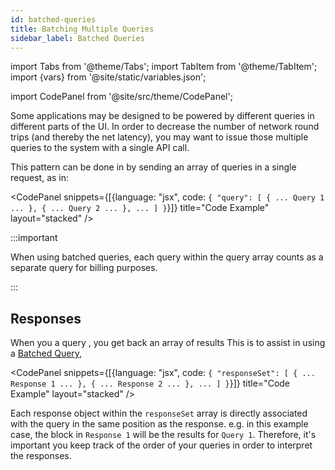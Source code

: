 ```yaml
---
id: batched-queries
title: Batching Multiple Queries
sidebar_label: Batched Queries
---
```


import Tabs from '@theme/Tabs';
import TabItem from '@theme/TabItem';
import {vars} from '@site/static/variables.json';

import CodePanel from '@site/src/theme/CodePanel';


Some applications may be designed to be powered by different queries in
different parts of the UI.  In order to decrease the number of network round
trips (and thereby the net latency), you may want to issue those multiple
queries to the system with a single API call.

This pattern can be done in <Config v="names.product"/> by sending an array of
queries in a single request, as in:

<CodePanel snippets={[{language: "jsx", code: `{
  "query": [
     {
       ... Query 1 ...
     },
     {
       ... Query 2 ...
     },
     ...
  ]
}`}]} title="Code Example" layout="stacked" />

:::important

When using batched queries, each query within the query array counts as a
separate query for billing purposes.

:::

## Responses

When you a query <Config v="names.product"/>, you get back an array of results
This is to assist in using a
[Batched Query](/docs/api-reference/search-apis/batched-queries.md), 

<CodePanel snippets={[{language: "jsx", code: `{
	"responseSet": [
        {
            ... Response 1 ...
        },
        {
            ... Response 2 ...
        },
        ...
    ]
}`}]} title="Code Example" layout="stacked" />

Each response object within the `responseSet` array is directly associated with
the query in the same position as the response.  e.g. in this example case,
the block in `Response 1` will be the results for `Query 1`.  Therefore, it's
important you keep track of the order of your queries in order to interpret
the responses.
